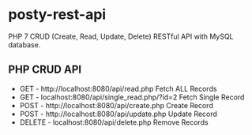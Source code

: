 # posty-rest-api
 
PHP 7 CRUD (Create, Read, Update, Delete) RESTful API with MySQL database.

## PHP CRUD API
- GET - http://localhost:8080/api/read.php Fetch ALL Records
- GET - localhost:8080/api/single_read.php/?id=2 Fetch Single Record
- POST - http://localhost:8080/api/create.php Create Record
- POST - http://localhost:8080/api/update.php Update Record
- DELETE - localhost:8080/api/delete.php Remove Records
